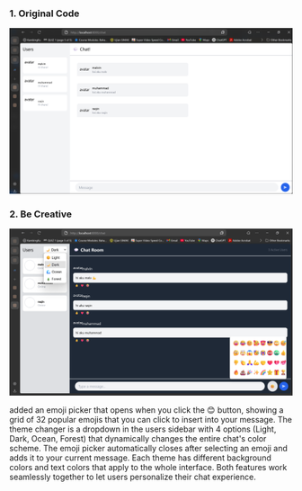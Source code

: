 ### 1. Original Code

![alt text](image.png)

### 2. Be Creative
![alt text](image-1.png)

added an emoji picker that opens when you click the 😊 button, showing a grid of 32 popular emojis that you can click to insert into your message. The theme changer is a dropdown in the users sidebar with 4 options (Light, Dark, Ocean, Forest) that dynamically changes the entire chat's color scheme. The emoji picker automatically closes after selecting an emoji and adds it to your current message. Each theme has different background colors and text colors that apply to the whole interface. Both features work seamlessly together to let users personalize their chat experience.